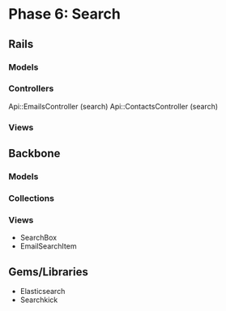 # Phase 6: Search

## Rails
### Models

### Controllers
Api::EmailsController (search)
Api::ContactsController (search)

### Views

## Backbone
### Models

### Collections

### Views
* SearchBox
* EmailSearchItem

## Gems/Libraries
* Elasticsearch
* Searchkick

